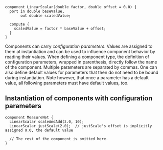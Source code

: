 <!-- (c) https://github.com/MontiCore/monticore -->

```montiarc
component LinearScalar(double factor, double offset = 0.0) {
  port in double baseValue,
       out double scaledValue;

  compute {
    scaledValue = factor * baseValue + offset;
  }
}
```

Components can carry _configuration parameters_.
Values are assigned to them at instantiation and can be used to influence component behavior by reading their values.
When defining a component type, the definition of configuration parameters, wrapped in parenthesis, directly follow the name of the component.
Multiple parameters are separated by commas.
One can also define default values for parameters that then do not need to be bound during instantiation.
Note however, that once a parameter has a default value, all following parameters must have default values, too.

## Instantiation of components with configuration parameters
```montiarc
component MeasureNet {
  LinearScalar scaleAndAdd(3.0, 10);
  LinearScalar justScale(2.0);  // justScale's offset is implicitly assigned 0.0, the default value

  // The rest of the component is omitted here.
}
```